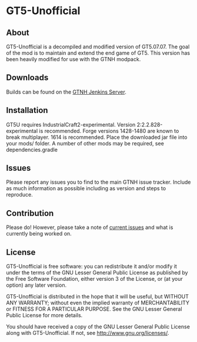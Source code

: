 GT5-Unofficial
===

## About

GT5-Unofficial is a decompiled and modified version of GT5.07.07. The goal of the mod is to maintain and extend the end game of GT5. This version has been heavily modified for use with the GTNH modpack.

## Downloads

Builds can be found on the [GTNH Jenkins Server](http://jenkins.usrv.eu:8080/job/Gregtech-5-Unofficial/).

## Installation

GT5U requires IndustrialCraft2-experimental. Version 2:2.2.828-experimental is recommended.
Forge versions 1428-1480 are known to break multiplayer. 1614 is recommended.
Place the downloaded jar file into your mods/ folder. A number of other mods may be required, see dependencies.gradle

## Issues

Please report any issues you to find to the main GTNH issue tracker. Include as much information as possible including as version and steps to reproduce.

## Contribution

Please do! However, please take a note of [current issues](https://github.com/GTNewHorizons/GT-New-Horizons-Modpack/issues) and what is currently being worked on.

## License

GT5-Unofficial is free software: you can redistribute it and/or modify it under the terms of the 
GNU Lesser General Public License as published by the Free Software Foundation, either version 3 
of the License, or (at your option) any later version.

GT5-Unofficial is distributed in the hope that it will be useful, but WITHOUT ANY WARRANTY; 
without even the implied warranty of MERCHANTABILITY or FITNESS FOR A PARTICULAR PURPOSE. 
See the GNU Lesser General Public License for more details.

You should have received a copy of the GNU Lesser General Public License along with GT5-Unofficial. 
If not, see <http://www.gnu.org/licenses/>.